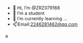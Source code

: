 - 👋 Hi, I’m @ZRZ079168
- 👀 I’m a student
- 🌱 I’m currently learning ...
- 📫Email:2246281462@qq.com
  

<!---
ZRZ079168/ZRZ079168 is a ✨ special ✨ repository because its `README.md` (this file) appears on your GitHub profile.
You can click the Preview link to take a look at your changes.
--->
a
